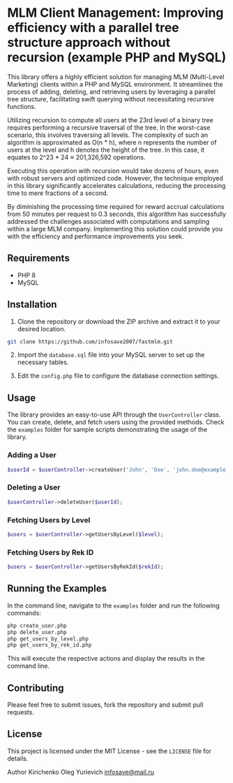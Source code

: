 # MLM Client Management: Improving efficiency with a parallel tree structure approach without recursion (example PHP and MySQL)

This library offers a highly efficient solution for managing MLM (Multi-Level Marketing) clients within a PHP and MySQL environment. It streamlines the process of adding, deleting, and retrieving users by leveraging a parallel tree structure, facilitating swift querying without necessitating recursive functions.

Utilizing recursion to compute all users at the 23rd level of a binary tree requires performing a recursive traversal of the tree. In the worst-case scenario, this involves traversing all levels. The complexity of such an algorithm is approximated as O(n * h), where n represents the number of users at the level and h denotes the height of the tree. In this case, it equates to 2^23 * 24 ≈ 201,326,592 operations.

Executing this operation with recursion would take dozens of hours, even with robust servers and optimized code. However, the technique employed in this library significantly accelerates calculations, reducing the processing time to mere fractions of a second.

By diminishing the processing time required for reward accrual calculations from 50 minutes per request to 0.3 seconds, this algorithm has successfully addressed the challenges associated with computations and sampling within a large MLM company. Implementing this solution could provide you with the efficiency and performance improvements you seek.

## Requirements

- PHP 8
- MySQL

## Installation

1. Clone the repository or download the ZIP archive and extract it to your desired location.

```bash
git clone https://github.com/infosave2007/fastmlm.git
```

2. Import the `database.sql` file into your MySQL server to set up the necessary tables.

3. Edit the `config.php` file to configure the database connection settings.

## Usage

The library provides an easy-to-use API through the `UserController` class. You can create, delete, and fetch users using the provided methods. Check the `examples` folder for sample scripts demonstrating the usage of the library.

### Adding a User

```php
$userId = $userController->createUser('John', 'Doe', 'john.doe@example.com', 1);
```

### Deleting a User

```php
$userController->deleteUser($userId);
```

### Fetching Users by Level

```php
$users = $userController->getUsersByLevel($level);
```

### Fetching Users by Rek ID

```php
$users = $userController->getUsersByRekId($rekId);
```

## Running the Examples

In the command line, navigate to the `examples` folder and run the following commands:

```bash
php create_user.php
php delete_user.php
php get_users_by_level.php
php get_users_by_rek_id.php
```

This will execute the respective actions and display the results in the command line.

## Contributing

Please feel free to submit issues, fork the repository and submit pull requests.

## License

This project is licensed under the MIT License - see the `LICENSE` file for details.

Author Kirichenko Oleg Yurievich infosave@mail.ru


